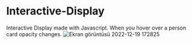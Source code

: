# Interactive-Display
Interactive Display made with Javascript. When you hover over a person card opacity changes.
![Ekran görüntüsü 2022-12-19 172825](https://user-images.githubusercontent.com/59058927/208448824-a9d74373-3cfc-474d-b46b-758ae0654a50.png)

